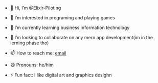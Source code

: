 - 👋 Hi, I’m @Elixir-Piloting
- 👀 I’m interested in programing and playing games
- 🌱 I’m currently learning business information technology
- 💞️ I’m looking to collaborate on any mern app development(im in the lerning phase tho)
- 📫 How to reach me: [email](stevenzioka860@gmail.com)

- 😄 Pronouns: he/him
- ⚡ Fun fact: I like digital art and graphics desighn

<!---
Elixir-Piloting/Elixir-Piloting is a ✨ special ✨ repository because its `README.md` (this file) appears on your GitHub profile.
You can click the Preview link to take a look at your changes.
--->
